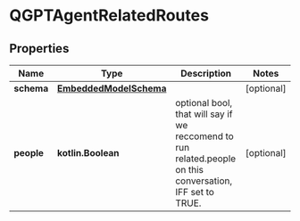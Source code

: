 
# QGPTAgentRelatedRoutes

## Properties
Name | Type | Description | Notes
------------ | ------------- | ------------- | -------------
**schema** | [**EmbeddedModelSchema**](EmbeddedModelSchema.md) |  |  [optional]
**people** | **kotlin.Boolean** | optional bool, that will say if we reccomend to run related.people on this conversation, IFF set to TRUE. |  [optional]



